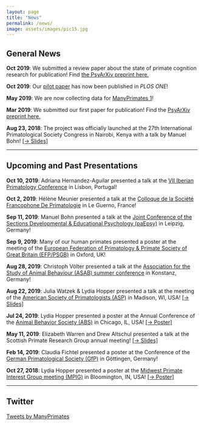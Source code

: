 ```yaml
---
layout: page
title: "News"
permalink: /news/
image: assets/images/pic15.jpg
---
```


## General News

**Oct 2019**: We submitted a review paper about the state of primate cognition research for publication! Find [the PsyArXiv preprint here.](https://psyarxiv.com/8w7zd)

**Oct 2019**: Our [pilot paper](https://journals.plos.org/plosone/article?id=10.1371/journal.pone.0223675) has now been published in *PLOS ONE*!

**May 2019**: We are now collecting data for [ManyPrimates 1](/mp1)!

**Mar 2019**: We submitted our first paper for publication! Find the [PsyArXiv preprint here.](https://psyarxiv.com/3xu7q/)

**Aug 23, 2018**: The project was officially launched at the 27th International Primatological Society Congress in Nairobi, Kenya with a talk by Manuel Bohn! [[&rarr;&nbsp;Slides]](/assets/conferences/IPS2018_Bohn.pdf)

***

## Upcoming and Past Presentations

**Oct 10, 2019**: Adriana Hernandez-Aguilar presented a talk at the [VII Iberian Primatology Conference](https://7cip.apprimatologia.pt) in Lisbon, Portugal!

**Oct 2, 2019**: Hélène Meunier presented a talk at the [Colloque de la Société Francophone De Primatologie](http://sfdp-primatologie.fr/index.php?page=colloque) in Le Guerno, France!

**Sep 11, 2019**: Manuel Bohn presented a talk at the [Joint Conference of the Sections Developmental & Educational Psychology (paEpsy)](http://paepsy-meeting.de/) in Leipzig, Germany!

**Sep 9, 2019**: Many of our human primates presented a poster at the meeting of the [European Federation of Primatology & Primate Society of Great Britain (EFP/PSGB)](https://www.efp-psgb2019.com/) in Oxford, UK!

**Aug 28, 2019**: Christoph Völter presented a talk at the [Association for the Study of Animal Behaviour (ASAB) summer conference](https://www.uni-konstanz.de/asab-summer-2019/) in Konstanz, Germany!

**Aug 22, 2019**: Julia Watzek & Lydia Hopper presented a talk at the meeting of the [American Society of Primatologists (ASP)](https://asp.org/meetings/conference.cfm) in Madison, WI, USA! [[&rarr; Slides]](/assets/conferences/ASP2019_Watzek_Hopper.pdf)

**Jul 24, 2019**: Lydia Hopper presented a poster at the Annual Conference of the [Animal Behavior Society (ABS)](http://www.animalbehaviorsociety.org/2019/) in Chicago, IL, USA! [[&rarr; Poster]](/assets/conferences/ABS2019_Hopper.pdf)

**May 11, 2019**: Elizabeth Warren and Drew Altschul presented a talk at the Scottish Primate Research Group annual meeting! [[&rarr;&nbsp;Slides]](/assets/conferences/SPRG2019_Warren_Altschul.pdf)

**Feb 14, 2019**: Claudia Fichtel presented a poster at the Conference of the [German Primatological Society (GfP)](https://www.gf-primatologie.de/english/meetings) in Göttingen, Germany! 

**Oct 27, 2018**: Lydia Hopper presented a poster at the [Midwest Primate Interest Group meeting (MPIG)](https://midwestprimates.org) in Bloomington, IN, USA! [[&rarr; Poster]](/assets/conferences/MPIG2018_Hopper.pdf)

***

## Twitter

<a class="twitter-timeline" data-width="400" data-height="600" data-theme="light" data-link-color="#1AA82B" href="https://twitter.com/ManyPrimates?ref_src=twsrc%5Etfw">Tweets by ManyPrimates</a> <script async src="https://platform.twitter.com/widgets.js" charset="utf-8"></script>


